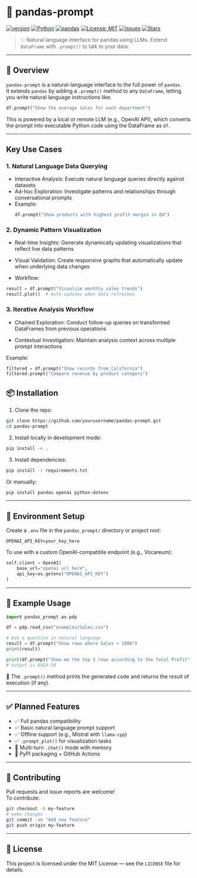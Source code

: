 # 🧠 pandas-prompt

[![version](https://img.shields.io/badge/version-0.1.0-blue.svg)](https://github.com/mohandesosama/pandas-prompt)
[![Python](https://img.shields.io/badge/python-3.8%2B-blue.svg)](https://www.python.org/)
[![pandas](https://img.shields.io/badge/pandas-compatible-brightgreen)](https://pandas.pydata.org/)
[![License: MIT](https://img.shields.io/badge/license-MIT-yellow.svg)](https://opensource.org/licenses/MIT)
[![Issues](https://img.shields.io/github/issues/mohandesosama/pandas-prompt.svg)](https://github.com/mohandesosama/pandas-prompt/issues)
[![Stars](https://img.shields.io/github/stars/mohandesosama/pandas-prompt.svg?style=social)](https://github.com/mohandesosama/pandas-prompt)

> ✨ Natural language interface for pandas using LLMs. Extend `DataFrame` with `.prompt()` to talk to your data.

---

## 🚀 Overview

`pandas-prompt` is a natural-language interface to the full power of `pandas`.  
It extends `pandas` by adding a `.prompt()` method to any `DataFrame`, letting you write natural language instructions like:

```python
df.prompt("Show the average sales for each department")
```

This is powered by a local or remote LLM (e.g., OpenAI API), which converts the prompt into executable Python code using the DataFrame as `df`.

---

## Key Use Cases

### 1. Natural Language Data Querying
- Interactive Analysis: Execute natural language queries directly against datasets
- Ad-hoc Exploration: Investigate patterns and relationships through conversational prompts
- Example: 
  ```python
  df.prompt("Show products with highest profit margin in Q4")
  ```
### 2. Dynamic Pattern Visualization
- Real-time Insights: Generate dynamically updating visualizations that reflect live data patterns

- Visual Validation: Create responsive graphs that automatically update when underlying data changes

- Workflow:

```python
result = df.prompt("Visualize monthly sales trends")
result.plot()  # Auto-updates when data refreshes
```
### 3. Iterative Analysis Workflow
- Chained Exploration: Conduct follow-up queries on transformed DataFrames from previous operations

- Contextual Investigation: Maintain analysis context across multiple prompt interactions

Example:

```python
filtered = df.prompt("Show records from California")
filtered.prompt("Compare revenue by product category")
```
## 📦 Installation

1. Clone the repo:

```bash
git clone https://github.com/yourusername/pandas-prompt.git
cd pandas-prompt
```

2. Install locally in development mode:

```bash
pip install -e .
```

3. Install dependencies:

```bash
pip install -r requirements.txt
```

Or manually:

```bash
pip install pandas openai python-dotenv
```

---

## 🔐 Environment Setup

Create a `.env` file in the `pandas_prompt/` directory or project root:

```
OPENAI_API_KEY=your_key_here
```

To use with a custom OpenAI-compatible endpoint (e.g., Vocareum):

```python
self.client = OpenAI(
    base_url="openai url here",
    api_key=os.getenv("OPENAI_API_KEY")
)
```

---

## 🧪 Example Usage

```python
import pandas_prompt as pdp

df = pdp.read_csv("examples/Sales.csv")

# Ask a question in natural language
result = df.prompt("Show rows where Sales > 1000")
print(result)

print(df.prompt("Show me the top 5 rows according to the Total Profit").prompt("calculate the avearge Total profit"))
# output is 6454.54
```

📌 The `.prompt()` method prints the generated code and returns the result of execution (if any).

---

## ✅ Planned Features

- ✅ Full pandas compatibility
- ✅ Basic natural language prompt support
- ✅ Offline support (e.g., Mistral with `llama-cpp`)
- ✅ `.prompt_plot()` for visualization tasks
- 🔄 Multi-turn `.chat()` mode with memory
- 📁 PyPI packaging + GitHub Actions

---

## 🤝 Contributing

Pull requests and issue reports are welcome!  
To contribute:

```bash
git checkout -b my-feature
# make changes
git commit -am "Add new feature"
git push origin my-feature
```

---

## 📜 License

This project is licensed under the MIT License — see the `LICENSE` file for details.
